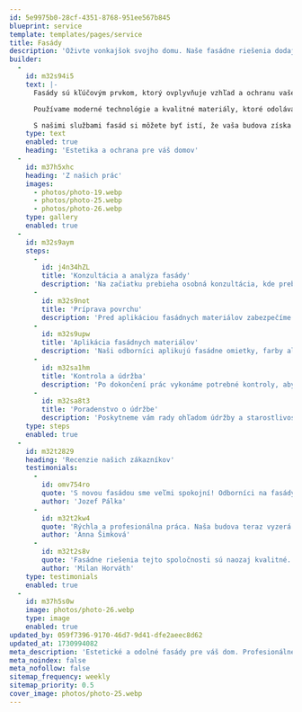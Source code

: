 ```yaml
---
id: 5e9975b0-28cf-4351-8768-951ee567b845
blueprint: service
template: templates/pages/service
title: Fasády
description: 'Oživte vonkajšok svojho domu. Naše fasádne riešenia dodajú vašej budove štýlový a odolný vzhľad.'
builder:
  -
    id: m32s94i5
    text: |-
      Fasády sú kľúčovým prvkom, ktorý ovplyvňuje vzhľad a ochranu vašej budovy. Naša spoločnosť ponúka profesionálne služby v oblasti úpravy fasád, ktoré zahŕňajú nielen maľovanie, ale aj aplikáciu kvalitných fasádnych omietok a izolačných systémov. Naši odborníci vám pomôžu vybrať najvhodnejšie materiály a techniky, ktoré zabezpečia estetiku a dlhú životnosť vašej fasády.

      Používame moderné technológie a kvalitné materiály, ktoré odolávajú poveternostným vplyvom a zabezpečujú energetickú efektívnosť budovy. Naše fasádne riešenia sú prispôsobené vašim potrebám a preferenciám, aby sme dosiahli dokonalý výsledok. Či už plánujete obnovu starej fasády alebo chcete vytvoriť nový vzhľad pre váš dom, sme tu, aby sme vám pomohli dosiahnuť vaše ciele.

      S našimi službami fasád si môžete byť istí, že vaša budova získa nielen esteticky príjemný vzhľad, ale aj ochranu pred vonkajšími vplyvmi, čo zabezpečí jej dlhú životnosť a hodnotu.
    type: text
    enabled: true
    heading: 'Estetika a ochrana pre váš domov'
  -
    id: m37h5xhc
    heading: 'Z našich prác'
    images:
      - photos/photo-19.webp
      - photos/photo-25.webp
      - photos/photo-26.webp
    type: gallery
    enabled: true
  -
    id: m32s9aym
    steps:
      -
        id: j4n34hZL
        title: 'Konzultácia a analýza fasády'
        description: 'Na začiatku prebieha osobná konzultácia, kde preberieme vaše požiadavky a zhodnotíme stav existujúcej fasády. Naši odborníci posúdia, aké materiály a techniky budú najvhodnejšie pre vaše potreby, pričom zohľadnia aj klimatické podmienky a špecifiká vašej budovy.'
      -
        id: m32s9not
        title: 'Príprava povrchu'
        description: 'Pred aplikáciou fasádnych materiálov zabezpečíme dôkladnú prípravu povrchu, vrátane čistenia, opráv a zakrývania okolitých plôch. Tento krok je kľúčový pre zabezpečenie správnej priľnavosti a kvality aplikovaných materiálov. Dôkladná príprava povrchu predchádza problémom a zaisťuje dlhú životnosť fasády.'
      -
        id: m32s9upw
        title: 'Aplikácia fasádnych materiálov'
        description: 'Naši odborníci aplikujú fasádne omietky, farby alebo izolačné systémy s dôrazom na kvalitu a presnosť. Používame moderné technológie a osvedčené postupy, aby sme zabezpečili, že výsledok bude esteticky príjemný a funkčný. Naši pracovníci majú dlhoročné skúsenosti a sú školení na prácu s rôznymi typmi fasádnych materiálov.'
      -
        id: m32sa1hm
        title: 'Kontrola a údržba'
        description: 'Po dokončení prác vykonáme potrebné kontroly, aby sme zabezpečili, že fasáda je kvalitne spracovaná a pripravená na používanie. Naši odborníci skontrolujú, či sú všetky povrchy správne natreté a či nie sú praskliny alebo iné nedostatky. Zabezpečíme, aby ste boli s výsledkom úplne spokojní.'
      -
        id: m32sa8t3
        title: 'Poradenstvo o údržbe'
        description: 'Poskytneme vám rady ohľadom údržby a starostlivosti o vašu novú fasádu, aby ste si mohli dlhodobo užívať jej výhody. Naši odborníci vám vysvetlia, ako správne čistiť a udržiavať fasádu, aby si zachovala svoj vzhľad a funkčnosť po celé roky.'
    type: steps
    enabled: true
  -
    id: m32t2829
    heading: 'Recenzie našich zákazníkov'
    testimonials:
      -
        id: omv754ro
        quote: 'S novou fasádou sme veľmi spokojní! Odborníci na fasády nám pomohli vybrať skvelé farby a materiály.'
        author: 'Jozef Pálka'
      -
        id: m32t2kw4
        quote: 'Rýchla a profesionálna práca. Naša budova teraz vyzerá úžasne a je chránená pred poveternostnými vplyvmi.'
        author: 'Anna Šimková'
      -
        id: m32t2s8v
        quote: 'Fasádne riešenia tejto spoločnosti sú naozaj kvalitné. Odporúčam ich každému, kto chce obnoviť vzhľad svojho domu!'
        author: 'Milan Horváth'
    type: testimonials
    enabled: true
  -
    id: m37h5s0w
    image: photos/photo-26.webp
    type: image
    enabled: true
updated_by: 059f7396-9170-46d7-9d41-dfe2aeec8d62
updated_at: 1730994082
meta_description: 'Estetické a odolné fasády pre váš dom. Profesionálne služby od Domov Tech zabezpečujú dlhú životnosť.'
meta_noindex: false
meta_nofollow: false
sitemap_frequency: weekly
sitemap_priority: 0.5
cover_image: photos/photo-25.webp
---
```

